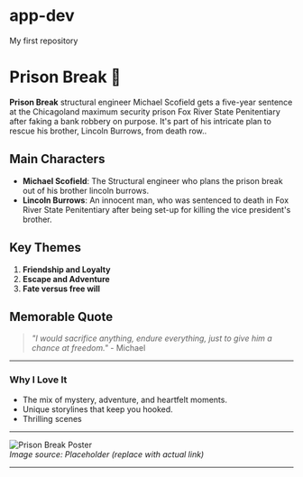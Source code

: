 # app-dev
My first repository
# Prison Break 🌌

**Prison Break** structural engineer Michael Scofield gets a five-year sentence at the Chicagoland maximum security prison Fox River State Penitentiary after faking a bank robbery on purpose. It's part of his intricate plan to rescue his brother, Lincoln Burrows, from death row..

## Main Characters
- **Michael Scofield**: The Structural engineer who plans the prison break out of his brother lincoln burrows.
- **Lincoln Burrows**: An innocent man, who was sentenced to death in Fox River State Penitentiary after being set-up for killing the vice president's brother.

## Key Themes
1. **Friendship and Loyalty**
2. **Escape and Adventure**
3. **Fate versus free will**

## Memorable Quote
> *"I would sacrifice anything, endure everything, just to give him a chance at freedom."* - Michael
---

### Why I Love It 
- The mix of mystery, adventure, and heartfelt moments.
- Unique storylines that keep you hooked.
- Thrilling scenes

---

![Prison Break Poster](![images](https://github.com/user-attachments/assets/b10c718a-01af-41c6-97ca-6b6b7099033e)
)  
*Image source: Placeholder (replace with actual link)*

---
